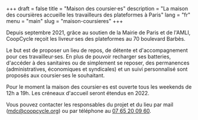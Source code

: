 +++
draft = false
title = "Maison des coursier·es"
description = "La maison des coursières accueille les travailleurs des plateformes à Paris"
lang = "fr"
menu = "main"
slug = "maison-coursieres"
+++

<p>Depuis septembre 2021, grâce au soutien de la Mairie de Paris et de l'AMLI, CoopCycle reçoit les livreur·ses des plateformes au 70 boulevard Barbès.</p>

<p>Le but est de proposer un lieu de repos, de détente et d'accompagnement pour ces travailleur·ses. En plus de pouvoir recharger ses batteries, d'accéder à des sanitaires ou de simplement se reposer, des permanences (administratives, économiques et syndicales) et un suivi personnalisé sont proposés aux coursier·ses le souhaitant.</p>

<p>Pour le moment la maison des coursier·es est ouverte tous les weekends de 12h a 19h. Les créneaux d'accueil seront étendus en 2022.</p>

<p style="margin-bottom: 120px;">Vous pouvez contacter les responsables du projet et du lieu par mail (<a href="mailto:mdc@coopcycle.org">mdc@coopcycle.org</a>) ou par téléphone au <a href="tel:+33765200960">07 65 20 09 60</a>.</p>
